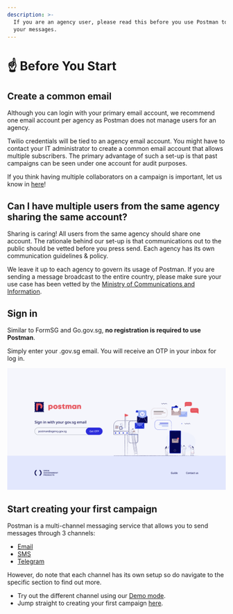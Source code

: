 ```yaml
---
description: >-
  If you are an agency user, please read this before you use Postman to send
  your messages.
---
```


# ☝ Before You Start

## Create a common email

Although you can login with your primary email account, we recommend one email account per agency as Postman does not manage users for an agency.

Twilio credentials will be tied to an agency email account. You might have to contact your IT administrator to create a common email account that allows multiple subscribers. The primary advantage of such a set-up is that past campaigns can be seen under one account for audit purposes.

If you think having multiple collaborators on a campaign is important, let us know in [here](https://go.gov.sg/postman-featurerequest)!

## Can I have multiple users from the same agency sharing the same account?

Sharing is caring! All users from the same agency should share one account. The rationale behind our set-up is that communications out to the public should be vetted before you press send. Each agency has its own communication guidelines & policy.

We leave it up to each agency to govern its usage of Postman. If you are sending a message broadcast to the entire country, please make sure your use case has been vetted by the [Ministry of Communications and Information](https://www.mci.gov.sg/).

## Sign in

Similar to FormSG and Go.gov.sg, **no registration is required to use Postman**.

Simply enter your .gov.sg email. You will receive an OTP in your inbox for log in.

![](../../../.gitbook/assets/SignIn-Filled.png)

## Start creating your first campaign

Postman is a multi-channel messaging service that allows you to send messages through 3 channels:

* [Email](../../../campaign-guide-email/email/)
* [SMS](../../../campaign-guide-sms/sms/)
* [Telegram](../../../campaign-guide-telegram/telegram-bot/)

However, do note that each channel has its own setup so do navigate to the specific section to find out more.

* Try out the different channel using our [Demo mode](demo-mode.md).
* Jump straight to creating your first campaign [here](../).

##
